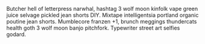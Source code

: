 Butcher hell of letterpress narwhal, hashtag 3 wolf moon kinfolk vape green juice selvage pickled jean shorts DIY. Mixtape intelligentsia portland organic poutine jean shorts. Mumblecore franzen +1, brunch meggings thundercats health goth 3 wolf moon banjo pitchfork. Typewriter street art selfies godard.